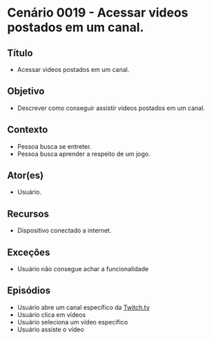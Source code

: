 # Cenário 0019 - Acessar videos postados em um canal.

## Título 
* Acessar videos postados em um canal.

## Objetivo
* Descrever como conseguir assistir videos postados em um canal.

## Contexto
* Pessoa busca se entreter.
* Pessoa busca aprender a respeito de um jogo.

## Ator(es)
* Usuário.

## Recursos
* Dispositivo conectado a internet.

## Exceções
* Usuário não consegue achar a funcionalidade

## Episódios
* Usuário abre um canal específico da [Twitch.tv](http://www.twitch.tv)
* Usuário clica em vídeos
* Usuário seleciona um vídeo específico  
* Usuário assiste o vídeo
